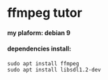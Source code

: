# ffmpeg tutor


#### my plaform: debian 9

#### dependencies install:
```shell
sudo apt install ffmpeg
sudo apt install libsdl1.2-dev
```
